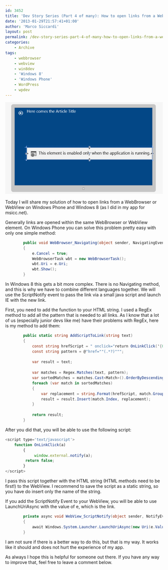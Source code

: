 ```yaml
---
id: 3452
title: 'Dev Story Series (Part 4 of many): How to open links from a WebBrowser/WebView in Internet Explorer'
date: '2013-01-29T21:57:41+01:00'
author: 'Marco Siccardi'
layout: post
permalink: /dev-story-series-part-4-of-many-how-to-open-links-from-a-webbrowserwebview-in-internet-explorer/
categories:
    - Archive
tags:
    - webbrowser
    - webview
    - win8dev
    - 'Windows 8'
    - 'Windows Phone'
    - WordPress
    - wpdev
---
```


[![XAMLWebView](/assets/img/2013/01/Screenshot-87.png)
](/assets/img/2013/01/Screenshot-87.png)


Today I will share my solution of how to open links from a WebBrowser or WebView on Windows Phone and Windows 8 (as I did in my app for msicc.net).

Generally links are opened within the same WebBrowser or WebView element. On Windows Phone you can solve this problem pretty easy with only one simple method:

``` csharp
        public void WebBrowser_Navigating(object sender, NavigatingEventArgs e)
        {
            e.Cancel = true;
            WebBrowserTask wbt = new WebBrowserTask();
            wbt.Uri = e.Uri;
            wbt.Show();
        }
```
 

In Windows 8 this gets a bit more complex. There is no Navigating method, and this is why we have to combine different languages together. We will use the ScriptNotify event to pass the link via a small java script and launch IE with the new link.

First, you need to add the function to your HTML string. I used a RegEx method to add all the pattern that is needed to all links. As I know that a lot of us (especially junior devs like me) have their problems with RegEx, here is my method to add them:

``` csharp
        public static string AddScriptToLink(string text)
        {
            const string hrefScript = " onclick="return OnLinkClick('{0}')" ";
            const string pattern = @"href=""(.*?)""";

            var result = text;

            var matches = Regex.Matches(text, pattern);
            var sortedMatches = matches.Cast<Match>().OrderByDescending(x => x.Index);
            foreach (var match in sortedMatches)
            {
                var replacement = string.Format(hrefScript, match.Groups[1].Value);
                result = result.Insert(match.Index, replacement);
            }

            return result;
        }
```
 
After you did that, you will be able to use the following script:

``` js
<script type='text/javascript'>
	function OnLinkClick(a) 
		{       
         	 window.external.notify(a);       
		 return false;    
		}
</script>
```
 

I pass this script together with the HTML string (HTML methods need to be first!) to the WebView. I recommend to save the script as a static string, so you have do insert only the name of the string.

If you add the ScriptNotify Event to your WebView, you will be able to use LaunchUriAsync with the value of e, which is the link.

``` csharp
        private async void WebView_ScriptNotify(object sender, NotifyEventArgs e)
        {
            await Windows.System.Launcher.LaunchUriAsync(new Uri(e.Value));
        }
```
 

I am not sure if there is a better way to do this, but that is my way. It works like it should and does not hurt the experience of my app.

As always I hope this is helpful for someone out there. If you have any way to improve that, feel free to leave a comment below.